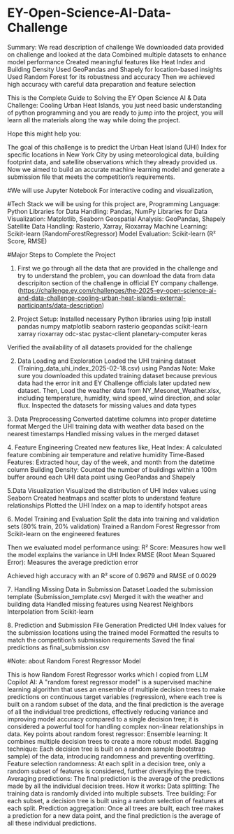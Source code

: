 # EY-Open-Science-AI-Data-Challenge

Summary:
We read description of challenge
We downloaded data provided on challenge and looked at the data
Combined multiple datasets to enhance model performance
Created meaningful features like Heat Index and Building Density
Used GeoPandas and Shapely for location-based insights
Used Random Forest for its robustness and accuracy
Then we achieved high accuracy with careful data preparation and feature selection

This is the Complete Guide to Solving the EY Open Science AI & Data Challenge: Cooling Urban Heat Islands, you just need basic understanding of python programming and you are ready to jump into the project, you will learn all the materials along the way 
while doing the project. 

Hope this might help you:

The goal of this challenge is to predict the Urban Heat Island (UHI) Index for specific locations in New York City by using meteorological data, building footprint data, and satellite observations which they already provided us. Now we aimed to build an accurate machine learning model and generate a submission file that meets the competition’s requirements.

#We will use Jupyter Notebook For interactive coding and visualization,

#Tech Stack we will be using for this project are,
Programming Language: Python
Libraries for Data Handling: Pandas, NumPy
Libraries for Data Visualization: Matplotlib, Seaborn
Geospatial Analysis: GeoPandas, Shapely
Satellite Data Handling: Rasterio, Xarray, Rioxarray
Machine Learning: Scikit-learn (RandomForestRegressor)
Model Evaluation: Scikit-learn (R² Score, RMSE)


#Major Steps to Complete the Project

1. First we go through all the data that are provided in the challenge and try to understand the problem, you can download the data from data descripiton section of the challenge in official EY company challenge. (https://challenge.ey.com/challenges/the-2025-ey-open-science-ai-and-data-challenge-cooling-urban-heat-islands-external-participants/data-description)

2. Project Setup: Installed necessary Python libraries using !pip install pandas numpy matplotlib seaborn rasterio geopandas scikit-learn xarray rioxarray odc-stac pystac-client planetary-computer keras

Verified the availability of all datasets provided for the challenge

2. Data Loading and Exploration
Loaded the UHI training dataset (Training_data_uhi_index_2025-02-18.csv) using Pandas
Note: Make sure you downloaded this updated training dataset because previous data had the error init and EY Challenge officials later updated new dataset.
Then, Load the weather data from NY_Mesonet_Weather.xlsx, including temperature, humidity, wind speed, wind direction, and solar flux.
Inspected the datasets for missing values and data types

3️. Data Preprocessing
Converted datetime columns into proper datetime format
Merged the UHI training data with weather data based on the nearest timestamps
Handled missing values in the merged dataset

4️. Feature Engineering
Created new features like,
Heat Index: A calculated feature combining air temperature and relative humidity
Time-Based Features: Extracted hour, day of the week, and month from the datetime column
Building Density: Counted the number of buildings within a 100m buffer around each UHI data point using GeoPandas and Shapely

5️.Data Visualization
Visualized the distribution of UHI Index values using Seaborn
Created heatmaps and scatter plots to understand feature relationships
Plotted the UHI Index on a map to identify hotspot areas

6️. Model Training and Evaluation
Split the data into training and validation sets (80% train, 20% validation)
Trained a Random Forest Regressor from Scikit-learn on the engineered features

Then we evaluated model performance using:
R² Score: Measures how well the model explains the variance in UHI Index
RMSE (Root Mean Squared Error): Measures the average prediction error

Achieved high accuracy with an R² score of 0.9679 and RMSE of 0.0029

7️. Handling Missing Data in Submission Dataset
Loaded the submission template (Submission_template.csv)
Merged it with the weather and building data
Handled missing features using Nearest Neighbors Interpolation from Scikit-learn

8️. Prediction and Submission File Generation
Predicted UHI Index values for the submission locations using the trained model
Formatted the results to match the competition’s submission requirements
Saved the final predictions as final_submission.csv

#Note: about Random Forest Regressor Model

This is how Random Forest Regressor works which I copied from LLM Copilot AI:
A "random forest regressor model" is a supervised machine learning algorithm that uses an ensemble of multiple decision trees to make predictions on continuous target variables (regression), where each tree is built on a random subset of the data, and the final prediction is the average of all the individual tree predictions, effectively reducing variance and improving model accuracy compared to a single decision tree; it is considered a powerful tool for handling complex non-linear relationships in data. 
Key points about random forest regressor:
Ensemble learning:
It combines multiple decision trees to create a more robust model. 
Bagging technique:
Each decision tree is built on a random sample (bootstrap sample) of the data, introducing randomness and preventing overfitting. 
Feature selection randomness:
At each split in a decision tree, only a random subset of features is considered, further diversifying the trees. 
Averaging predictions:
The final prediction is the average of the predictions made by all the individual decision trees. 
How it works:
Data splitting: The training data is randomly divided into multiple subsets. 
Tree building: For each subset, a decision tree is built using a random selection of features at each split. 
Prediction aggregation: Once all trees are built, each tree makes a prediction for a new data point, and the final prediction is the average of all these individual predictions. 
